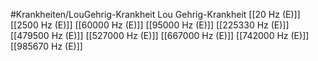 #Krankheiten/LouGehrig-Krankheit
Lou Gehrig-Krankheit
[[20 Hz (E)]]
[[2500 Hz (E)]]
[[60000 Hz (E)]]
[[95000 Hz (E)]]
[[225330 Hz (E)]]
[[479500 Hz (E)]]
[[527000 Hz (E)]]
[[667000 Hz (E)]]
[[742000 Hz (E)]]
[[985670 Hz (E)]]